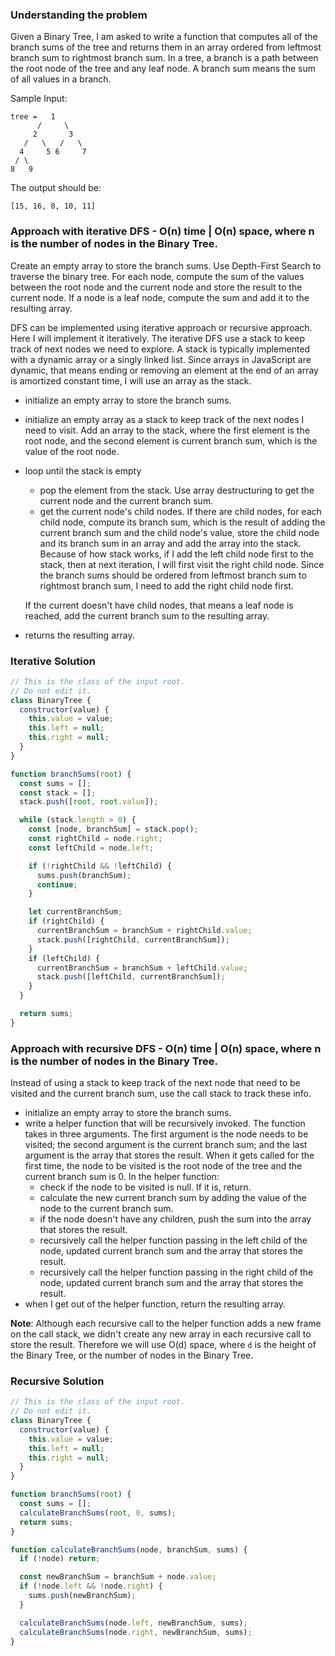### Understanding the problem

Given a Binary Tree, I am asked to write a function that computes all of the branch sums of the tree and returns them in an array ordered from leftmost branch sum to rightmost branch sum. In a tree, a branch is a path between the root node of the tree and any leaf node. A branch sum means the sum of all values in a branch.

Sample Input:

```
tree =   1
      /     \
     2       3
   /   \   /   \
  4     5 6     7
 / \
8   9
```

The output should be:

```
[15, 16, 8, 10, 11]
```

### Approach with iterative DFS - O(n) time | O(n) space, where n is the number of nodes in the Binary Tree.

Create an empty array to store the branch sums. Use Depth-First Search to traverse the binary tree. For each node, compute the sum of the values between the root node and the current node and store the result to the current node. If a node is a leaf node, compute the sum and add it to the resulting array.

DFS can be implemented using iterative approach or recursive approach. Here I will implement it iteratively. The iterative DFS use a stack to keep track of next nodes we need to explore. A stack is typically implemented with a dynamic array or a singly linked list. Since arrays in JavaScript are dynamic, that means ending or removing an element at the end of an array is amortized constant time, I will use an array as the stack.

- initialize an empty array to store the branch sums.
- initialize an empty array as a stack to keep track of the next nodes I need to visit. Add an array to the stack, where the first element is the root node, and the second element is current branch sum, which is the value of the root node.
- loop until the stack is empty

  - pop the element from the stack. Use array destructuring to get the current node and the current branch sum.
  - get the current node's child nodes. If there are child nodes, for each child node, compute its branch sum, which is the result of adding the current branch sum and the child node's value, store the child node and its branch sum in an array and add the array into the stack. Because of how stack works, if I add the left child node first to the stack, then at next iteration, I will first visit the right child node. Since the branch sums should be ordered from leftmost branch sum to rightmost branch sum, I need to add the right child node first.

  If the current doesn't have child nodes, that means a leaf node is reached, add the current branch sum to the resulting array.

- returns the resulting array.

### Iterative Solution

```js
// This is the class of the input root.
// Do not edit it.
class BinaryTree {
  constructor(value) {
    this.value = value;
    this.left = null;
    this.right = null;
  }
}

function branchSums(root) {
  const sums = [];
  const stack = [];
  stack.push([root, root.value]);

  while (stack.length > 0) {
    const [node, branchSum] = stack.pop();
    const rightChild = node.right;
    const leftChild = node.left;

    if (!rightChild && !leftChild) {
      sums.push(branchSum);
      continue;
    }

    let currentBranchSum;
    if (rightChild) {
      currentBranchSum = branchSum + rightChild.value;
      stack.push([rightChild, currentBranchSum]);
    }
    if (leftChild) {
      currentBranchSum = branchSum + leftChild.value;
      stack.push([leftChild, currentBranchSum]);
    }
  }

  return sums;
}
```

### Approach with recursive DFS - O(n) time | O(n) space, where n is the number of nodes in the Binary Tree.

Instead of using a stack to keep track of the next node that need to be visited and the current branch sum, use the call stack to track these info.

- initialize an empty array to store the branch sums.
- write a helper function that will be recursively invoked. The function takes in three arguments. The first argument is the node needs to be visited; the second argument is the current branch sum; and the last argument is the array that stores the result. When it gets called for the first time, the node to be visited is the root node of the tree and the current branch sum is 0. In the helper function:
  - check if the node to be visited is null. If it is, return.
  - calculate the new current branch sum by adding the value of the node to the current branch sum.
  - if the node doesn't have any children, push the sum into the array that stores the result.
  - recursively call the helper function passing in the left child of the node, updated current branch sum and the array that stores the result.
  - recursively call the helper function passing in the right child of the node, updated current branch sum and the array that stores the result.
- when I get out of the helper function, return the resulting array.

**Note**: Although each recursive call to the helper function adds a new frame on the call stack, we didn't create any new array in each recursive call to store the result. Therefore we will use O(d) space, where `d` is the height of the Binary Tree, or the number of nodes in the Binary Tree.

### Recursive Solution

```js
// This is the class of the input root.
// Do not edit it.
class BinaryTree {
  constructor(value) {
    this.value = value;
    this.left = null;
    this.right = null;
  }
}

function branchSums(root) {
  const sums = [];
  calculateBranchSums(root, 0, sums);
  return sums;
}

function calculateBranchSums(node, branchSum, sums) {
  if (!node) return;

  const newBranchSum = branchSum + node.value;
  if (!node.left && !node.right) {
    sums.push(newBranchSum);
  }

  calculateBranchSums(node.left, newBranchSum, sums);
  calculateBranchSums(node.right, newBranchSum, sums);
}
```
